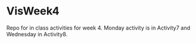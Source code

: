 # VisWeek4
Repo for in class activities for week 4.
Monday activity is in Activity7 and Wednesday in Activity8.
